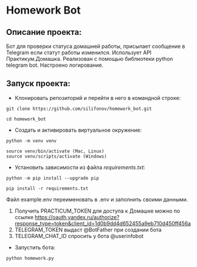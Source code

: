 # Homework Bot
## Описание проекта:
Бот для проверки статуса домашней работы, присылает сообщение в Telegram если статут работы изменился. Использует API Практикум.Домашка. Реализован с помощью библиотеки python telegram bot. Настроено логирование.

## Запуск проекта:
* Клонировать репозиторий и перейти в него в командной строке:
```
git clone https://github.com/silifonov/homework_bot.git

cd homework_bot
```
* Создать и активировать виртуальное окружение:
```
python -m venv venv 

source venv/bin/activate (Mac, Linux)
source venv/scripts/activate (Windows)
```
* Установить зависимости из файла *requirements.txt*:
```
python -m pip install --upgrade pip 

pip install -r requirements.txt
```
Файл example.env переименовать в .env и заполнить своими данными.
1. Получить PRACTICUM_TOKEN для доступа к Домашке можно по ссылке https://oauth.yandex.ru/authorize?response_type=token&client_id=1d0b9dd4d652455a9eb710d450ff456a
2. TELEGRAM_TOKEN выдаст @BotFather при создании бота
3. TELEGRAM_CHAT_ID спросить у бота @userinfobot

* Запустить бота:
```
python homework.py
```

